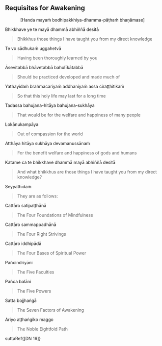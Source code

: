 ## Requisites for Awakening<a id="requisites-for-awakening"></a>

<center>[Handa mayaṁ bodhipakkhiya-dhamma-pāṭhaṁ bhaṇāmase]</center>

Bhikkhave ye te mayā dhammā abhiññā desitā

<div class="english">

> Bhikkhus those things I have taught you from my direct knowledge

</div>

Te vo sādhukaṁ uggahetvā

<div class="english">

> Having been thoroughly learned by you

</div>

Āsevitabbā bhāvetabbā bahulīkātabbā

<div class="english">

> Should be practiced developed and made much of

</div>

Yathayidaṁ brahmacariyaṁ addhaniyaṁ assa ciraṭṭhitikaṁ

<div class="english">

> So that this holy life may last for a long time

</div>

Tadassa bahujana-hitāya bahujana-sukhāya

<div class="english">

> That would be for the welfare and happiness of many people

</div>

Lokānukampāya

<div class="english">

> Out of compassion for the world

</div>

Atthāya hitāya sukhāya devamanussānaṁ

<div class="english">

> For the benefit welfare and happiness of gods and humans

</div>

Katame ca te bhikkhave dhammā mayā abhiññā desitā

<div class="english">

> And what bhikkhus are those things I have taught you from my direct knowledge?

</div>

Seyyathīdaṁ

<div class="english">

> They are as follows:

</div>

Cattāro satipaṭṭhānā

<div class="english">

> The Four Foundations of Mindfulness

</div>

Cattāro sammappadhānā

<div class="english">

> The Four Right Strivings

</div>

Cattāro iddhipādā

<div class="english">

> The Four Bases of Spiritual Power

</div>

Pañcindriyāni

<div class="english">

> The Five Faculties

</div>

Pañca balāni

<div class="english">

> The Five Powers

</div>

Satta bojjhaṅgā

<div class="english">

> The Seven Factors of Awakening

</div>

Ariyo aṭṭhaṅgiko maggo

<div class="english">

> The Noble Eightfold Path

</div>

suttaRef{[DN 16]}
